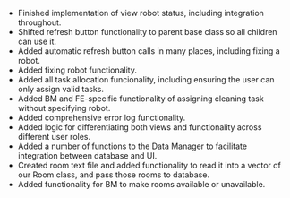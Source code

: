 + Finished implementation of view robot status, including integration throughout.
+ Shifted refresh button functionality to parent base class so all children can use it.
+ Added automatic refresh button calls in many places, including fixing a robot.
+ Added fixing robot functionality.
+ Added all task allocation funcionality, including ensuring the user can only assign valid tasks.
+ Added BM and FE-specific functionality of assigning cleaning task without specifying robot.
+ Added comprehensive error log functionality.
+ Added logic for differentiating both views and functionality across different user roles.
+ Added a number of functions to the Data Manager to facilitate integration between database and UI.
+ Created room text file and added functionality to read it into a vector of our Room class, and pass those rooms to database.
+ Added functionality for BM to make rooms available or unavailable.